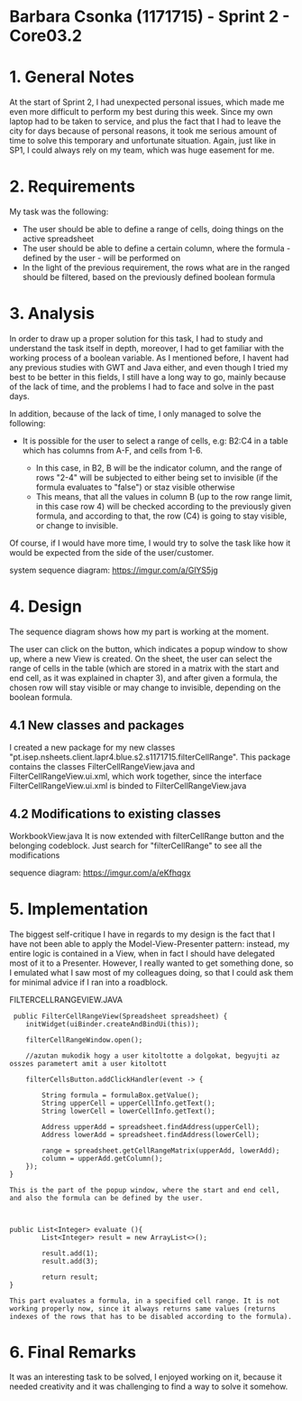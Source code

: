 **Barbara Csonka** (1171715) - Sprint 2 - Core03.2
===============================

# 1. General Notes

At the start of Sprint 2, I had unexpected personal issues, which made me even more difficult to perform my best during this week. Since my own laptop had to be
taken to service, and plus the fact that I had to leave the city for days because of personal reasons, it took me serious amount of time to solve this temporary and unfortunate situation. Again, just like in SP1, I could always rely on my team, which was huge easement for me.


# 2. Requirements

My task was the following: 

- The user should be able to define a range of cells, doing things on the active spreadsheet
- The user should be able to define a certain column, where the formula - defined by the user - will be performed on
- In the light of the previous requirement, the rows what are in the ranged should be filtered, based on the previously defined boolean formula


# 3. Analysis

In order to draw up a proper solution for this task, I had to study and understand the task itself in depth, moreover, I had to get familiar with the working process of a boolean variable. As I mentioned before, I havent had any previous studies with GWT and Java either, and even though I tried my best to be better in this fields, I still have a long way to go, mainly because of the lack of time, and the problems I had to face and solve in the past days. 

In addition, because of the lack of time, I only managed to solve the following:

- It is possible for the user to select a range of cells, e.g: B2:C4 in a table which has columns from A-F, and cells from 1-6.

	- In this case, in B2, B will be the indicator column, and the range of rows "2-4" will be subjected to either being set to invisible (if the formula evaluates to "false") or staz visible otherwise
	- This means, that all the values in column B (up to the row range limit, in this case row 4) will be checked according to the previously given formula, and according to that, the row (C4) is going to stay visible, or change to invisible.
	
Of course, if I would have more time, I would try to solve the task like how it would be expected from the side of the user/customer.

system sequence diagram: https://imgur.com/a/GlYS5jg

# 4. Design

The sequence diagram shows how my part is working at the moment. 

The user can click on the button, which indicates a popup window to show up, where a new View is created. On the sheet, the user can select the range of cells in the table (which are stored in a matrix with the start and end cell, as it was explained in chapter 3), and after given a formula, the chosen row will stay visible or may change to invisible, depending on the boolean formula. 

## 4.1 New classes and packages

I created a new package for my new classes "pt.isep.nsheets.client.lapr4.blue.s2.s1171715.filterCellRange". This package contains the classes FilterCellRangeView.java and FilterCellRangeView.ui.xml, which work together, since the interface FilterCellRangeView.ui.xml is binded to FilterCellRangeView.java

## 4.2 Modifications to existing classes

WorkbookView.java
It is now extended with filterCellRange button and the belonging codeblock. Just search for "filterCellRange" to see all the modifications

sequence diagram: https://imgur.com/a/eKfhqgx
   

# 5. Implementation
 
The biggest self-critique I have in regards to my design is the fact that I have not been able to apply the Model-View-Presenter pattern: instead, my entire logic is contained in a View, when in fact I should have delegated most of it to a Presenter. However, I really wanted to get something done, so I emulated what I saw most of my colleagues doing, so that I could ask them for minimal advice if I ran into a roadblock.


FILTERCELLRANGEVIEW.JAVA

	 public FilterCellRangeView(Spreadsheet spreadsheet) {
        initWidget(uiBinder.createAndBindUi(this));

        filterCellRangeWindow.open();

		//azutan mukodik hogy a user kitoltotte a dolgokat, begyujti az osszes parametert amit a user kitoltott
		
        filterCellsButton.addClickHandler(event -> {

            String formula = formulaBox.getValue();
            String upperCell = upperCellInfo.getText();
            String lowerCell = lowerCellInfo.getText();

            Address upperAdd = spreadsheet.findAddress(upperCell);
            Address lowerAdd = spreadsheet.findAddress(lowerCell);

            range = spreadsheet.getCellRangeMatrix(upperAdd, lowerAdd);
            column = upperAdd.getColumn();
        });
    }
	
	This is the part of the popup window, where the start and end cell, and also the formula can be defined by the user. 
	
	
	
	public List<Integer> evaluate (){
			List<Integer> result = new ArrayList<>();

			result.add(1);
			result.add(3);

			return result;
    }
	
	This part evaluates a formula, in a specified cell range. It is not working properly now, since it always returns same values (returns indexes of the rows that has to be disabled according to the formula). 


# 6. Final Remarks

It was an interesting task to be solved, I enjoyed working on it, because it needed creativity and it was challenging to find a way to solve it somehow. 
